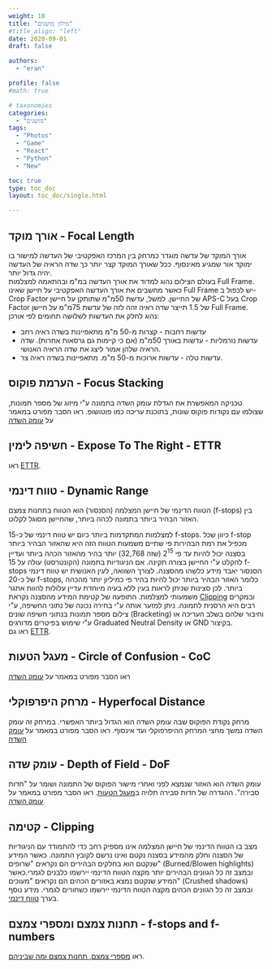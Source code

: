 ```yaml
---
weight: 10
title: "מילון מושגים"
#title_align: "left"
date: 2020-09-01
draft: false

authors: 
  - "eran"

profile: false
#math: true

# taxonomies
categories: 
  - "מושגים"
tags:
  - "Photos"
  - "Game"
  - "React"
  - "Python"
  - "New"

toc: true
type: toc_doc
layout: toc_doc/single.html

---
```


## אורך מוקד - Focal Length
אורך המוקד של עדשה מוגדר כמרחק בין המרכז האפקטיבי של העדשה למישור בו ימוקד אור שמגיע מאינסוף. 
ככל שאורך המוקד קצר יותר כך שדה הראיה של העדשה יהיה גדול יותר.  
בעולם הצילום נהוג למדוד את אורך העדשה במ"מ ובהתאמה למצלמות Full Frame. 
כאשר מחשבים את אורך העדשה האפקטיבי על חיישן שאינו Full Frame יש לכפול ב-Crop Factor של החיישן.
למשל, עדשת 50מ"מ שתותקן על חיישן APS-C בעל Crop Factor של 1.5 תייצר שדה ראיה זהה לזה של עדשת 75מ"מ על חיישן Full Frame.  
נהוג לחלק את העדשות לשלושה תחומים לפי אורכן:
* עדשות רחבות - קצרות מ-50 מ"מ מתאפיינות בשדה ראיה רחב
* עדשות נורמליות - עדשות באורך 50מ"מ (אם כי קיימות גם גרסאות אחרות). שדה הראיה שלהן אמור ליצג את שדה הראיה האנושי.
* עדשות טלה - עדשות ארוכות מ-50 מ"מ. מתאפיינות בשדה ראיה צר.
 
 
## הערמת פוקוס - Focus Stacking
טכניקה המאפשרת את הגדלת עומק השדה בתמונה ע"י מיזוג של מספר תמונות, שצולמו עם נקודות פוקוס שונות, בתוכנת עריכה כמו פוטושופ.
ראו הסבר מפורט במאמר על [עומק השדה](/post/dof/#כשעומק-השדה-אינו-מספיק)
 
## חשיפה לימין - Expose To The Right - ETTR
ראו [ETTR](/post/ettr).


## טווח דינמי - Dynamic Range
הטווח הדינמי של חיישן המצלמה (הסנסור) הוא הטווח בתחנות צמצם (f-stops) בין האזור הבהיר ביותר בתמונה לכהה ביותר, שהחיישן מסוגל לקלוט.  

למצלמות המתקדמות ביותר כיום יש טווח דינמי של כ-15 f-stops. כיוון שכל f-stop מכפיל את רמת הבהירות פי שתיים משמעות הטווח הזה היא שהאזור הבהיר ביותר בסצנה יכול להיות עד פי 2<sup>15</sup> (שזה 32,768) יותר בהיר מהאזור הכהה ביותר ועדיין להקלט ע"י החיישן בצורה תקינה. אם הניגודיות בתמונה (הקונטרסט) עולה על 15 f-stops הסנסור יאבד מידע כלשהו מהסצנה. לצורך השוואה, לעין האנושית יש טווח דינמי של כ-20 f-stops, כלומר האזור הבהיר ביותר יכול להיות בהיר פי כמיליון יותר מהכהה ביותר. לכן סצינות שניתן לראות בעין ללא בעיה מיוחדת עדיין עלולות להוות אתגר משמעותי למצלמות.
התופעה של קטימת המידע מהסצנה נקראת [Clipping](#קטימה---clipping) ובמקרים רבים היא הרסנית לתמונה. ניתן למזער אותה ע"י בחירה נכונה של נתוני החשיפה, ע"י צילום מספר תמונות בנתוני חשיפה שונים (Bracketing) וחיבור שלהם בשלב העריכה או ע"י שימוש בפיטרים מדורגים Graduated Neutral Density או GND בקיצור.  
ראו גם [ETTR](/post/ettr).


## מעגל הטעות - Circle of Confusion - CoC
ראו הסבר מפורט במאמר על [עומק השדה](/post/dof/#מה-זה-עומק-שדה)


## מרחק היפרפוקלי - Hyperfocal Distance
מרחק נקודת הפוקוס שבה עומק השדה הוא הגדול ביותר האפשרי. במרחק זה עומק השדה נמשך מחצי המרחק ההיפרפוקלי ועד אינסוף.
ראו הסבר מפורט במאמר על [עומק השדה](/post/dof/#מה-זה-עומק-שדה)


## עומק שדה - Depth of Field - DoF
עומק השדה הוא האזור שנמצא לפני ואחרי מישור הפוקוס של התמונה ושומר על "חדות סבירה". 
ההגדרה של חדות סבירה תלויה ב[מעגל הטעות](#מעגל-הטעות---Circle-of-Confusion---CoC).
ראו הסבר מפורט במאמר על [עומק השדה](/post/dof/#מרחק-היפרפוקאלי---Hyperfocal-Distance)


## קטימה - Clipping
מצב בו הטווח הדינמי של חיישן המצלמה אינו מספיק רחב כדי להתמודד עם הניגודיות של הסצנה וחלק מהמידע בסצנה נקטם ואינו נרשם לקובץ התמונה. כאשר המידע שנקטם הוא בחלקים הבהירים הם נקראים "שרופים" (Burned/Blowen highlights) ובמצב זה כל הגוונים הבהירים יותר מקצה הטווח הדינמי יירשמו כלבנים לגמרי.כאשר המידע שנקטם נמצא באזורים הכהים הם נקראים "מעוכים" (Crushed shadows) ובמצב זה כל הגוונים הכהים מקצה הטווח הדינמי יירשמו כשחורים לגמרי.
מידע נוסף בערך [טווח דינמי](#טווח-דינמי---dynamic-range).


## תחנות צמצם ומספרי צמצם - f-stops and f-numbers
ראו [מספרי צמצם, תחנות צמצם ומה שביניהם](/post/f-stops).
